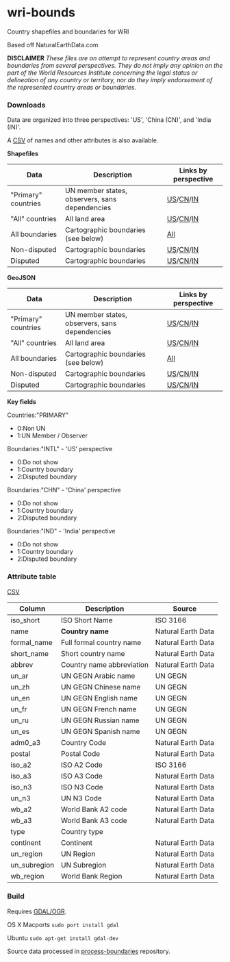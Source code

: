 # wri-bounds
Country shapefiles and boundaries for WRI

Based off NaturalEarthData.com

**DISCLAIMER** _These files are an attempt to represent country areas and boundaries from several perspectives. They do not imply any opinion on the part of the World Resources Institute concerning the legal status or delineation of any country or territory, nor do they imply endorsement of the represented country areas or boundaries._

### Downloads

Data are organized into three perspectives: 'US', 'China (CN)', and 'India (IN)'.

A [CSV](https://github.com/wri/wri-bounds/blob/master/dist/all_bounds.zip?raw=true) of names and other attributes is also available.

**Shapefiles**

Data | Description | Links by perspective
------ | ------ | ------
"Primary" countries | UN member states, observers, sans dependencies | [US](https://github.com/wri/wri-bounds/blob/master/dist/all_primary_countries.zip?raw=true)/[CN](https://github.com/wri/wri-bounds/blob/master/dist/china_primary_countries.zip?raw=true)/[IN](https://github.com/wri/wri-bounds/blob/master/dist/india_primary_countries.zip?raw=true)
"All" countries | All land area | [US](https://github.com/wri/wri-bounds/blob/master/dist/all_countries.zip?raw=true)/[CN](https://github.com/wri/wri-bounds/blob/master/dist/china_countries.zip?raw=true)/[IN](https://github.com/wri/wri-bounds/blob/master/dist/india_countries.zip?raw=true)
All boundaries | Cartographic boundaries (see below) | [All](https://github.com/wri/wri-bounds/blob/master/dist/all_bounds.zip?raw=true)
Non-disputed | Cartographic boundaries | [US](https://github.com/wri/wri-bounds/blob/master/dist/intl_country_bounds.zip?raw=true)/[CN](https://github.com/wri/wri-bounds/blob/master/dist/cn_country_bounds.zip?raw=true)/[IN](https://github.com/wri/wri-bounds/blob/master/dist/in_country_bounds.zip?raw=true)
Disputed | Cartographic boundaries | [US](https://github.com/wri/wri-bounds/blob/master/dist/intl_disputed_bounds.zip?raw=true)/[CN](https://github.com/wri/wri-bounds/blob/master/dist/cn_disputed_bounds.zip?raw=true)/[IN](https://github.com/wri/wri-bounds/blob/master/dist/in_disputed_bounds.zip?raw=true)

**GeoJSON**

Data | Description | Links by perspective
------ | ------ | ------
"Primary" countries | UN member states, observers, sans dependencies | [US](https://github.com/wri/wri-bounds/blob/master/dist/all_primary_countries.geojson?raw=true)/[CN](https://github.com/wri/wri-bounds/blob/master/dist/china_primary_countries.geojson?raw=true)/[IN](https://github.com/wri/wri-bounds/blob/master/dist/india_primary_countries.geojson?raw=true)
"All" countries | All land area | [US](https://github.com/wri/wri-bounds/blob/master/dist/all_countries.geojson?raw=true)/[CN](https://github.com/wri/wri-bounds/blob/master/dist/china_countries.geojson?raw=true)/[IN](https://github.com/wri/wri-bounds/blob/master/dist/india_countries.geojson?raw=true)
All boundaries | Cartographic boundaries (see below) | [All](https://github.com/wri/wri-bounds/blob/master/dist/all_bounds.geojson?raw=true)
Non-disputed | Cartographic boundaries | [US](https://github.com/wri/wri-bounds/blob/master/dist/intl_country_boundaries.geojson?raw=true)/[CN](https://github.com/wri/wri-bounds/blob/master/dist/cn_country_boundaries.geojson?raw=true)/[IN](https://github.com/wri/wri-bounds/blob/master/dist/in_country_boundaries.geojson?raw=true)
Disputed | Cartographic boundaries | [US](https://github.com/wri/wri-bounds/blob/master/dist/intl_disputed_boundaries.geojson?raw=true)/[CN](https://github.com/wri/wri-bounds/blob/master/dist/cn_disputed_boundaries.geojson?raw=true)/[IN](https://github.com/wri/wri-bounds/blob/master/dist/in_disputed_boundaries.geojson?raw=true)

**Key fields**

Countries:"PRIMARY"
- 0:Non UN
- 1:UN Member / Observer

Boundaries:"INTL" - 'US' perspective
- 0:Do not show
- 1:Country boundary
- 2:Disputed boundary

Boundaries:"CHN" - 'China' perspective
- 0:Do not show
- 1:Country boundary
- 2:Disputed boundary

Boundaries:"IND" - 'India' perspective
- 0:Do not show
- 1:Country boundary
- 2:Disputed boundary

### Attribute table
[CSV](https://github.com/wri/wri-bounds/blob/master/dist/countries.csv)

Column | Description | Source
------ | ------ | ------
iso_short | ISO Short Name | ISO 3166
name | **Country name** | Natural Earth Data
formal\_name | Full formal country name | Natural Earth Data
short\_name | Short country name | Natural Earth Data
abbrev | Country name abbreviation | Natural Earth Data
un\_ar | UN GEGN Arabic name | UN GEGN
un\_zh | UN GEGN Chinese name | UN GEGN
un\_en | UN GEGN English name | UN GEGN
un\_fr | UN GEGN French name | UN GEGN
un\_ru | UN GEGN Russian name | UN GEGN
un\_es | UN GEGN Spanish name | UN GEGN
adm0\_a3 | Country Code | Natural Earth Data
postal | Postal Code | Natural Earth Data
iso\_a2 | ISO A2 Code | ISO 3166
iso\_a3 | ISO A3 Code | Natural Earth Data
iso\_n3 | ISO N3 Code | Natural Earth Data
un\_n3 | UN N3 Code | Natural Earth Data
wb\_a2 | World Bank A2 code | Natural Earth Data
wb\_a3 | World Bank A3 code | Natural Earth Data
type | Country type |
continent | Continent | Natural Earth Data
un\_region | UN Region | Natural Earth Data
un\_subregion | UN Subregion | Natural Earth Data
wb\_region | World Bank Region | Natural Earth Data

### Build

Requires [GDAL/OGR](http://www.gdal.org/index.html).

OS X Macports
```sudo port install gdal```

Ubuntu
```sudo apt-get install gdal-dev```

Source data processed in [process-boundaries](http://github.com/wri/process-bounds/) repository.
